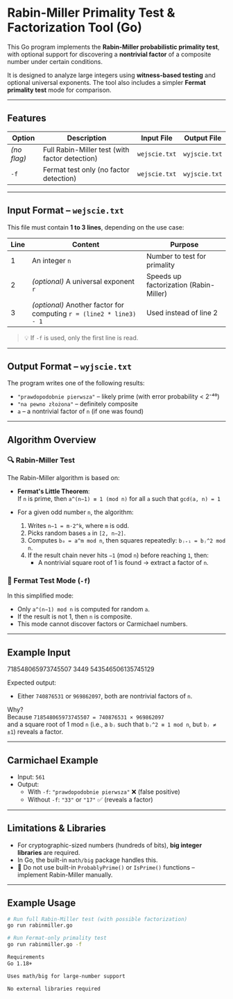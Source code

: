# Rabin-Miller Primality Test & Factorization Tool (Go)

This Go program implements the **Rabin-Miller probabilistic primality test**, with optional support for discovering a **nontrivial factor** of a composite number under certain conditions.

It is designed to analyze large integers using **witness-based testing** and optional universal exponents. The tool also includes a simpler **Fermat primality test** mode for comparison.

---

## Features

| Option   | Description                                | Input File      | Output File     |
|----------|--------------------------------------------|------------------|------------------|
| *(no flag)* | Full Rabin-Miller test (with factor detection) | `wejscie.txt`    | `wyjscie.txt`    |
| `-f`     | Fermat test only (no factor detection)     | `wejscie.txt`    | `wyjscie.txt`    |

---

## Input Format – `wejscie.txt`

This file must contain **1 to 3 lines**, depending on the use case:

| Line | Content                              | Purpose                                   |
|------|--------------------------------------|-------------------------------------------|
| 1    | An integer `n`                       | Number to test for primality              |
| 2    | *(optional)* A universal exponent `r`| Speeds up factorization (Rabin-Miller)    |
| 3    | *(optional)* Another factor for computing `r = (line2 * line3) - 1` | Used instead of line 2 |

> 💡 If `-f` is used, only the first line is read.

---

## Output Format – `wyjscie.txt`

The program writes one of the following results:

- `"prawdopodobnie pierwsza"` – likely prime (with error probability < 2⁻⁴⁰)
- `"na pewno złożona"` – definitely composite
- `a` – a nontrivial factor of `n` (if one was found)

---

## Algorithm Overview

### 🔍 Rabin-Miller Test

The Rabin-Miller algorithm is based on:

- **Fermat's Little Theorem**:  
  If `n` is prime, then `a^(n−1) ≡ 1 (mod n)` for all `a` such that `gcd(a, n) = 1`

- For a given odd number `n`, the algorithm:
  1. Writes `n−1 = m·2^k`, where `m` is odd.
  2. Picks random bases `a` in `[2, n−2]`.
  3. Computes `b₀ = a^m mod n`, then squares repeatedly: `bⱼ₊₁ = bⱼ^2 mod n`.
  4. If the result chain never hits `−1` (mod `n`) before reaching `1`, then:
     - A nontrivial square root of 1 is found → extract a factor of `n`.

### 🧪 Fermat Test Mode (`-f`)

In this simplified mode:

- Only `a^(n−1) mod n` is computed for random `a`.
- If the result is not 1, then `n` is composite.
- This mode cannot discover factors or Carmichael numbers.

---

## Example Input

718548065973745507
3449
543546506135745129


Expected output:
- Either `740876531` or `969862097`, both are nontrivial factors of `n`.

Why?  
Because `718548065973745507 = 740876531 × 969862097`  
and a square root of 1 mod `n` (i.e., a `bⱼ` such that `bⱼ^2 ≡ 1 mod n`, but `bⱼ ≠ ±1`) reveals a factor.

---

## Carmichael Example

- Input: `561`  
- Output:
  - With `-f`: `"prawdopodobnie pierwsza"` ❌ (false positive)
  - Without `-f`: `"33"` or `"17"` ✅ (reveals a factor)

---

## Limitations & Libraries

- For cryptographic-sized numbers (hundreds of bits), **big integer libraries** are required.
- In Go, the built-in `math/big` package handles this.
- 🚫 Do not use built-in `ProbablyPrime()` or `IsPrime()` functions – implement Rabin-Miller manually.

---

## Example Usage

```bash
# Run full Rabin-Miller test (with possible factorization)
go run rabinmiller.go

# Run Fermat-only primality test
go run rabinmiller.go -f

Requirements
Go 1.18+

Uses math/big for large-number support

No external libraries required